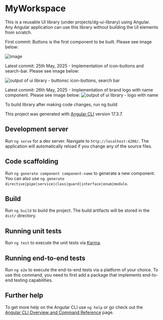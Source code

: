 # MyWorkspace

This is a reusable UI library (under projects/dg-ui-library) using Angular. Any Angular application can use this library without building the UI elements from scratch.

First commit: Buttons is the first component to be built. Please see image below:

![image](https://github.com/user-attachments/assets/9fc9212d-097a-476d-b7f9-561d13715608)


Latest commit: 25th May, 2025 - Implementation of icon-buttons and search-bar. Please see image below:

![output of ui library - buttonsc icon-buttons, search bar](https://github.com/user-attachments/assets/79c2955f-1e52-45b4-9508-d252c31fc5fd)


Latest commit: 26th May, 2025 - Implementation of brand logo with name component. Please see image below:
![output of ui library - logo with name](https://github.com/user-attachments/assets/adaeb6ea-25b2-41df-8cba-6c207116e45f)


To build library after making code changes, run ng build <library-name>


This project was generated with [Angular CLI](https://github.com/angular/angular-cli) version 17.3.7.

## Development server

Run `ng serve` for a dev server. Navigate to `http://localhost:4200/`. The application will automatically reload if you change any of the source files.

## Code scaffolding

Run `ng generate component component-name` to generate a new component. You can also use `ng generate directive|pipe|service|class|guard|interface|enum|module`.

## Build

Run `ng build` to build the project. The build artifacts will be stored in the `dist/` directory.

## Running unit tests

Run `ng test` to execute the unit tests via [Karma](https://karma-runner.github.io).

## Running end-to-end tests

Run `ng e2e` to execute the end-to-end tests via a platform of your choice. To use this command, you need to first add a package that implements end-to-end testing capabilities.

## Further help

To get more help on the Angular CLI use `ng help` or go check out the [Angular CLI Overview and Command Reference](https://angular.io/cli) page.
